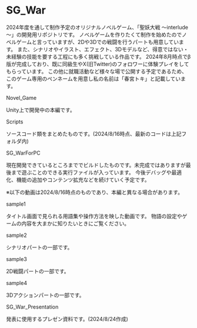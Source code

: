 # SG_War
2024年度を通して制作予定のオリジナルノベルゲーム、「聖妖大戦 ～interlude～」の開発用リポジトリです。
ノベルゲームを作りたくて制作を始めたのでノベルゲームと言っていますが、2Dや3Dでの戦闘を行うパートも用意しています。
また、シナリオやイラスト、エフェクト、3Dモデルなど、得意ではない・未経験の技能を要する工程にも多く挑戦している作品です。
2024年8月時点でβ版が完成しており、既に同級生やX(旧Twitter)のフォロワーに体験プレイをしてもらっています。
この他に就職活動など様々な場で公開する予定であるため、このゲーム専用のペンネームを用意し私の名前は「春宮トキ」と記載しています。

Novel_Game

Unity上で開発中の本編です。

Scripts

ソースコード類をまとめたものです。(2024/8/16時点、最新のコードは上記フォルダ内)

SG_WarForPC

現在開発できているところまででビルドしたものです。未完成ではありますが最後まで遊ぶことのできる実行ファイルが入っています。
今後デバッグや最適化、機能の追加やコンテンツ拡充などを続けていく予定です。

※以下の動画は2024/8/16時点のものであり、本編と異なる場合があります。

sample1

タイトル画面で見られる用語集や操作方法を映した動画です。
物語の設定やゲームの内容を大まかに知りたいときにご覧ください。

sample2

シナリオパートの一部です。

sample3

2D戦闘パートの一部です。

sample4

3Dアクションパートの一部です。

SG_War_Presentation

発表に使用するプレゼン資料です。(2024/8/24作成)